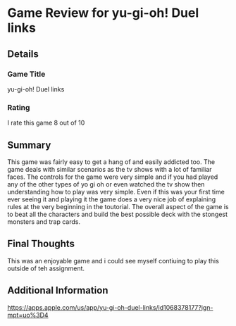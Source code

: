 # Game Review for yu-gi-oh! Duel links 

## Details

### Game Title
yu-gi-oh! Duel links 

### Rating
I rate this game 8 out of 10 

## Summary
This game was fairly easy to get a hang of and easily addicted too. The game deals with similar scenarios as the tv shows with a lot of familiar faces.
The controls for the game were very simple and if you had played any of the other types of yo gi oh or even watched the tv show then understanding how to play was very simple.
Even if this was your first time ever seeing it and playing it the game does a very nice job of explaining rules at the very beginning in the toutorial.
The overall aspect of the game is to beat all the characters and build the best possible deck with the stongest monsters and trap cards. 
## Final Thoughts
This was an enjoyable game and i could see myself contiuing to play this outside of teh assignment. 

## Additional Information
https://apps.apple.com/us/app/yu-gi-oh-duel-links/id1068378177?ign-mpt=uo%3D4
